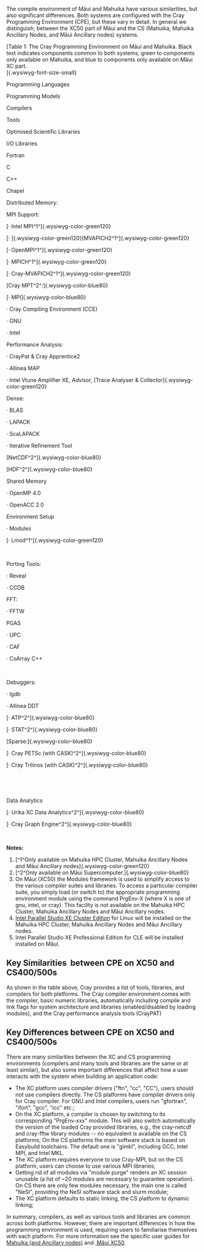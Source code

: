 The compile environment of Māui and Mahuika have various similarities,
but also significant differences. Both systems are configured with the
Cray Programming Environment (CPE), but these vary in detail. In general
we distinguish, between the XC50 part of Māui and the CS (Mahuika,
Mahuika Ancillary Nodes, and Māui Ancillary nodes) systems.

[Table 1: The Cray Programming Environment on Māui and Mahuika. Black
text indicates components common to both systems, green to components
only available on Mahuika, and blue to components only available on Māui
XC part.\
]{.wysiwyg-font-size-small}

Programming Languages

Programming Models

Compilers

Tools

Optimised Scientific Libraries

I/O Libraries

Fortran

C

C++

Chapel

Distributed Memory:

MPI Support:

[· Intel MPI^1^]{.wysiwyg-color-green120}

[· ]{.wysiwyg-color-green120}[MVAPICH2^1^]{.wysiwyg-color-green120}

[· OpenMPI^1^]{.wysiwyg-color-green120}

[· MPICH^1^]{.wysiwyg-color-green120}

[· Cray-MVAPICH2^1^]{.wysiwyg-color-green120} 

[Cray MPT^2^:]{.wysiwyg-color-blue80}

[· MPI]{.wysiwyg-color-blue80}

· Cray Compiling Environment (CCE)

· GNU

· Intel

Performance Analysis:

· CrayPat & Cray Apprentice2

· Allinea MAP

· Intel Vtune Amplifier XE, Advisor, [Trace Analyser &
Collector]{.wysiwyg-color-green120}

Dense:

· BLAS

· LAPACK

· ScaLAPACK

· Iterative Refinement Tool

[NetCDF^2^]{.wysiwyg-color-blue80}

[HDF^2^]{.wysiwyg-color-blue80}

Shared Memory

· OpenMP 4.0

· OpenACC 2.0

Environment Setup

· Modules

[· Lmod^1^]{.wysiwyg-color-green120}

 

Porting Tools:

· Reveal

· CCDB

FFT:

· FFTW

PGAS

· UPC

· CAF

· CoArray C++

 

Debuggers:

· lgdb

· Allinea DDT

[· ATP^2^]{.wysiwyg-color-blue80}

[· STAT^2^]{.wysiwyg-color-blue80}

[Sparse:]{.wysiwyg-color-blue80}

[· Cray PETSc (with CASK)^2^]{.wysiwyg-color-blue80}

[· Cray Trilinos (with CASK)^2^]{.wysiwyg-color-blue80}

 

 

Data Analytics

[· Urika XC Data Analytics^2^]{.wysiwyg-color-blue80}

[· Cray Graph Engine^2^]{.wysiwyg-color-blue80}

 

**Notes:**

1.  [^1^Only available on Mahuika HPC Cluster, Mahuika Ancillary Nodes
    and Māui Ancillary nodes]{.wysiwyg-color-green120}
2.  [^2^Only available on Māui Supercomputer.]{.wysiwyg-color-blue80}
3.  On Māui (XC50) the Modules framework is used to simplify access to
    the various compiler suites and libraries. To access a particular
    compiler suite, you simply load (or switch to) the appropriate
    programming environment module using the command PrgEnv-X (where X
    is one of gnu, intel, or cray). This facility is not available on
    the Mahuika HPC Cluster, Mahuika Ancillary Nodes and Māui Ancillary
    nodes.
4.  [Intel Parallel Studio XE Cluster
    Edition](https://software.intel.com/en-us/node/685016) for Linux
    will be installed on the Mahuika HPC Cluster, Mahuika Ancillary
    Nodes and Māui Ancillary nodes.
5.  Intel Parallel Studio XE Professional Edition for CLE will be
    installed installed on Māui.

Key Similarities  between CPE on XC50 and CS400/500s
----------------------------------------------------

As shown in the table above, Cray provides a list of tools, libraries,
and compilers for both platforms. The Cray compiler environment comes
with the compiler, basic numeric libraries, automatically including
compile and link flags for system architecture and libraries
(enabled/disabled by loading modules), and the Cray performance analysis
tools (CrayPAT)

Key Differences between CPE on XC50 and CS400/500s
--------------------------------------------------

There are many similarities between the XC and CS programming
environments (compilers and many tools and libraries are the same or at
least similar), but also some important differences that affect how a
user interacts with the system when building an application code:

-   The XC platform uses compiler drivers ("ftn", "cc", "CC"), users
    should not use compilers directly. The CS platforms have compiler
    drivers only for Cray compiler. For GNU and Intel compilers, users
    run "gfortran", "ifort", "gcc", "icc" etc.;
-   On the XC platform, a compiler is chosen by switching to its
    corresponding "PrgEnv-xxx" module. This will also switch
    automatically the version of the loaded Cray provided libraries,
    e.g., the cray-netcdf and cray-fftw library modules -- no equivalent
    is available on the CS platforms; On the CS platforms the main
    software stack is based on Easybuild toolchains. The default one is
    "gimkl", including GCC, Intel MPI, and Intel MKL.
-   The XC platform requires everyone to use Cray-MPI, but on the CS
    platform, users can choose to use various MPI libraries;
-   Getting rid of all modules via "module purge" renders an XC session
    unusable (a list of \~20 modules are necessary to guarantee
    operation). On CS there are only few modules necessary, the main one
    is called "NeSI", providing the NeSI software stack and slurm
    module;
-   The XC platform defaults to static linking, the CS platform to
    dynamic linking;

In summary, compilers, as well as various tools and libraries are common
across both platforms. However, there are important differences in how
the programming environment is used, requiring users to familiarise
themselves with each platform. For more information see the specific
user guides for [Mahuika (and Ancillary
nodes)](https://nesi.github.io/hpc_training/lessons/maui-and-mahuika/building-code-mahuika)
and [ Māui
XC50](https://nesi.github.io/hpc_training/lessons/maui-and-mahuika/building-code-maui).

 

 

 

 

 
